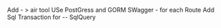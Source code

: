 Add - >
    air tool
    USe 
        PostGress and GORM 
        SWagger - for each Route
        Add Sql Transaction for -- SqlQuery

